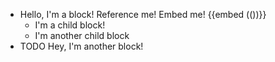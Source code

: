 - Hello, I'm a block! Reference me! Embed me! {{embed (())}}
	- I'm a child block!
	- I'm another child block
- TODO Hey, I'm another block!